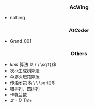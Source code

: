 ### <center>AcWing</center>

* nothing

### <center>AtCoder</center>

* Grand_001

### <center>Others</center>
* $kmp$ 算法 $\ \ \ \sqrt{}$
* 次小生成树算法
* 单源次短路算法
* 传递闭包 $\ \ \ \sqrt{}$
* 错排列，圆排列
* 卡特兰数
* $\mathcal K-D\ Tree$